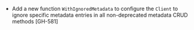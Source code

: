 * Add a new function `WithIgnoredMetadata` to configure the `Client` to ignore specific metadata entries
  in all non-deprecated metadata CRUD methods [GH-581]
